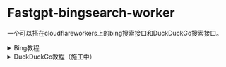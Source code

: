 # Fastgpt-bingsearch-worker
一个可以搭在cloudflareworkers上的bing搜索接口和DuckDuckGo搜索接口。

<details>
  <summary>Bing教程</summary>

  ### 1.申请Azure学生100USD账号/Azure免费200USD账号
- 教程网上一搜一堆，这里不再赘述

### 2.申请BingAPI
- 首先进入https://www.customsearch.ai/申请BingAPI
- ![image](https://github.com/Nothingness-Void/Fastgpt-bingsearch-worker/assets/55913486/ac48824f-193d-4827-a801-4a729ac0a36d)
- 创建一个实例，名字随意
- 点到Production
- ![image](https://github.com/Nothingness-Void/Fastgpt-bingsearch-worker/assets/55913486/7edbb1a7-15de-40b8-ae80-6a89d8a8dc34)
- 会跳转到Ms Azure 需要有Azure订阅
- ![image](https://github.com/Nothingness-Void/Fastgpt-bingsearch-worker/assets/55913486/bdae45dd-398b-4d2f-95e2-ceb681dea91e)
- 资源创建完成后跳转到资源
- ![image](https://github.com/Nothingness-Void/Fastgpt-bingsearch-worker/assets/55913486/6879b1d5-6ad2-45c1-98d8-c742e40ebc6e)
- ![image](https://github.com/Nothingness-Void/Fastgpt-bingsearch-worker/assets/55913486/5f562f4b-0c6b-4018-85c3-8d2768cda1da)

- 回到申请BIngAPI界面，将API粘贴进去 并在QUery里面输入要搜索的内容点击Call
- ![image](https://github.com/Nothingness-Void/Fastgpt-bingsearch-worker/assets/55913486/f17d2569-2ee3-4c42-b4a4-d9ab04540b19)
- 如果返回了搜索内容
- ![image](https://github.com/Nothingness-Void/Fastgpt-bingsearch-worker/assets/55913486/5b3f4375-d790-49c8-a991-f69aa718fdb2)
- 则代表API正常
- 即可将Custom Configuration ID和Subscription Key先复制下来保存
- 复制workers.js里的代码，粘贴到cloudflare woekers里
- 并分别填入刚才复制的值到代码的第三行和第一行的留空中
- 部署该js即可使用

### 3.配置FastGPT
- FastGPT里http调用模块配置如下，其中链接填自己的wokers部署域名即可
- ![image](https://github.com/Nothingness-Void/Fastgpt-bingsearch-worker/assets/55913486/e3f0da8a-4a98-4d6e-a608-d316c926f6d3)
- Body部分填写
  ```
{
  "searchKey": "{{Prompt}}"
}

</details>

<details>
  <summary>DuckDuckGo教程（施工中）</summary>

### 1.搭建DuckDuckGo搜索接入点
- 参考https://github.com/binjie09/duckduckgo-api自行搭建

### 2.配置


</details>
